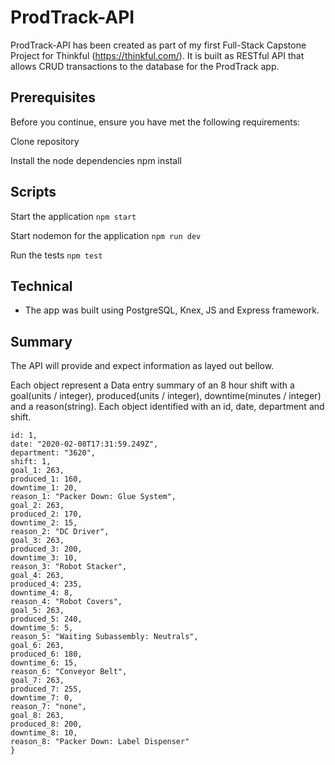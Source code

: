 # ProdTrack-API

ProdTrack-API has been created as part of my first Full-Stack Capstone Project for Thinkful (https://thinkful.com/). It is built as RESTful API that allows CRUD transactions to the database for the ProdTrack app.

## Prerequisites

Before you continue, ensure you have met the following requirements:

Clone repository

Install the node dependencies npm install

## Scripts

Start the application `npm start`

Start nodemon for the application `npm run dev`

Run the tests `npm test`

## Technical

- The app was built using PostgreSQL, Knex, JS and Express framework.

## Summary

The API will provide and expect information as layed out bellow.

Each object represent a Data entry summary of an 8 hour shift with a goal(units / integer), produced(units / integer), downtime(minutes / integer) and a reason(string). Each object identified with an id, date, department and shift.

```{
id: 1,
date: "2020-02-08T17:31:59.249Z",
department: "3620",
shift: 1,
goal_1: 263,
produced_1: 160,
downtime_1: 20,
reason_1: "Packer Down: Glue System",
goal_2: 263,
produced_2: 170,
downtime_2: 15,
reason_2: "DC Driver",
goal_3: 263,
produced_3: 200,
downtime_3: 10,
reason_3: "Robot Stacker",
goal_4: 263,
produced_4: 235,
downtime_4: 8,
reason_4: "Robot Covers",
goal_5: 263,
produced_5: 240,
downtime_5: 5,
reason_5: "Waiting Subassembly: Neutrals",
goal_6: 263,
produced_6: 180,
downtime_6: 15,
reason_6: "Conveyor Belt",
goal_7: 263,
produced_7: 255,
downtime_7: 0,
reason_7: "none",
goal_8: 263,
produced_8: 200,
downtime_8: 10,
reason_8: "Packer Down: Label Dispenser"
}
```
